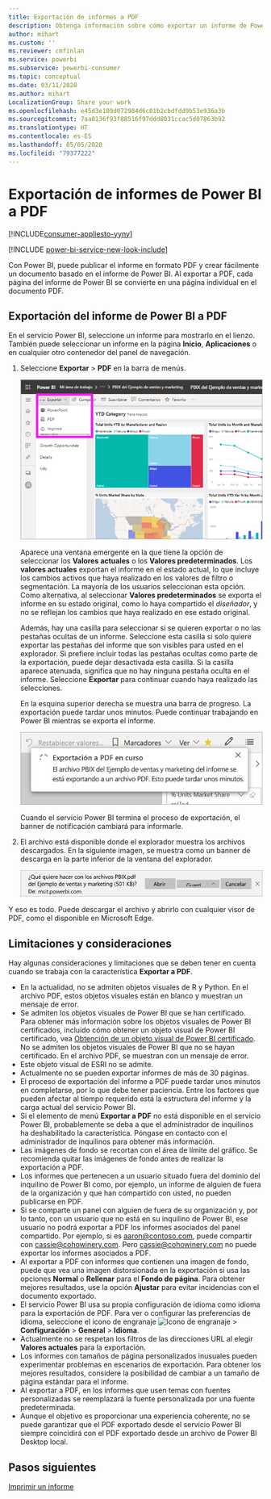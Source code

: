 ```yaml
---
title: Exportación de informes a PDF
description: Obtenga información sobre cómo exportar un informe de Power BI a PDF.
author: mihart
ms.custom: ''
ms.reviewer: cmfinlan
ms.service: powerbi
ms.subservice: powerbi-consumer
ms.topic: conceptual
ms.date: 03/11/2020
ms.author: mihart
LocalizationGroup: Share your work
ms.openlocfilehash: e45d3e109d072984d6c01b2cbdfdd9b53e936a3b
ms.sourcegitcommit: 7aa0136f93f88516f97ddd8031ccac5d07863b92
ms.translationtype: HT
ms.contentlocale: es-ES
ms.lasthandoff: 05/05/2020
ms.locfileid: "79377222"
---
```

# <a name="export-reports-from-power-bi-to-pdf"></a>Exportación de informes de Power BI a PDF

[!INCLUDE[consumer-appliesto-yyny](../includes/consumer-appliesto-yyny.md)]

[!INCLUDE [power-bi-service-new-look-include](../includes/power-bi-service-new-look-include.md)]

Con Power BI, puede publicar el informe en formato PDF y crear fácilmente un documento basado en el informe de Power BI. Al exportar a PDF, cada página del informe de Power BI se convierte en una página individual en el documento PDF.

## <a name="export-your-power-bi-report-to-pdf"></a>Exportación del informe de Power BI a PDF
En el servicio Power BI, seleccione un informe para mostrarlo en el lienzo. También puede seleccionar un informe en la página **Inicio**, **Aplicaciones** o en cualquier otro contenedor del panel de navegación.

1. Seleccione **Exportar** > **PDF** en la barra de menús.

    ![Selección de Exportar en la barra de menús](media/end-user-pdf/power-bi-export.png)

    Aparece una ventana emergente en la que tiene la opción de seleccionar los **Valores actuales** o los **Valores predeterminados**. Los **valores actuales** exportan el informe en el estado actual, lo que incluye los cambios activos que haya realizado en los valores de filtro o segmentación. La mayoría de los usuarios seleccionan esta opción. Como alternativa, al seleccionar **Valores predeterminados** se exporta el informe en su estado original, como lo haya compartido el *diseñador*, y no se reflejan los cambios que haya realizado en ese estado original.
    
    Además, hay una casilla para seleccionar si se quieren exportar o no las pestañas ocultas de un informe. Seleccione esta casilla si solo quiere exportar las pestañas del informe que son visibles para usted en el explorador. Si prefiere incluir todas las pestañas ocultas como parte de la exportación, puede dejar desactivada esta casilla. Si la casilla aparece atenuada, significa que no hay ninguna pestaña oculta en el informe. Seleccione **Exportar** para continuar cuando haya realizado las selecciones.
    
    En la esquina superior derecha se muestra una barra de progreso. La exportación puede tardar unos minutos. Puede continuar trabajando en Power BI mientras se exporta el informe.

    ![Mensaje de progreso de la exportación](media/end-user-pdf/power-bi-export-progress.png)

    Cuando el servicio Power BI termina el proceso de exportación, el banner de notificación cambiará para informarle.

2. El archivo está disponible donde el explorador muestra los archivos descargados. En la siguiente imagen, se muestra como un banner de descarga en la parte inferior de la ventana del explorador.

    ![Ubicación del archivo descargado](media/end-user-pdf/power-bi-export-done.png)

Y eso es todo. Puede descargar el archivo y abrirlo con cualquier visor de PDF, como el disponible en Microsoft Edge.


## <a name="limitations-and-considerations"></a>Limitaciones y consideraciones
Hay algunas consideraciones y limitaciones que se deben tener en cuenta cuando se trabaja con la característica **Exportar a PDF**.

* En la actualidad, no se admiten objetos visuales de R y Python. En el archivo PDF, estos objetos visuales están en blanco y muestran un mensaje de error. 
* Se admiten los objetos visuales de Power BI que se han certificado. Para obtener más información sobre los objetos visuales de Power BI certificados, incluido cómo obtener un objeto visual de Power BI certificado, vea [Obtención de un objeto visual de Power BI certificado](../developer/visuals/power-bi-custom-visuals-certified.md). No se admiten los objetos visuales de Power BI que no se hayan certificado. En el archivo PDF, se muestran con un mensaje de error.
* Este objeto visual de ESRI no se admite.
* Actualmente no se pueden exportar informes de más de 30 páginas.
* El proceso de exportación del informe a PDF puede tardar unos minutos en completarse, por lo que debe tener paciencia. Entre los factores que pueden afectar al tiempo requerido está la estructura del informe y la carga actual del servicio Power BI.
* Si el elemento de menú **Exportar a PDF** no está disponible en el servicio Power BI, probablemente se deba a que el administrador de inquilinos ha deshabilitado la característica. Póngase en contacto con el administrador de inquilinos para obtener más información.
* Las imágenes de fondo se recortan con el área de límite del gráfico. Se recomienda quitar las imágenes de fondo antes de realizar la exportación a PDF.
* Los informes que pertenecen a un usuario situado fuera del dominio del inquilino de Power BI como, por ejemplo, un informe de alguien de fuera de la organización y que han compartido con usted, no pueden publicarse en PDF.
* Si se comparte un panel con alguien de fuera de su organización y, por lo tanto, con un usuario que no está en su inquilino de Power BI, ese usuario no podrá exportar a PDF los informes asociados del panel compartido. Por ejemplo, si es aaron@contoso.com, puede compartir con cassie@cohowinery.com. Pero cassie@cohowinery.com no puede exportar los informes asociados a PDF.
* Al exportar a PDF con informes que contienen una imagen de fondo, puede que vea una imagen distorsionada en la exportación si usa las opciones **Normal** o **Rellenar** para el **Fondo de página**. Para obtener mejores resultados, use la opción **Ajustar** para evitar incidencias con el documento exportado.
* El servicio Power BI usa su propia configuración de idioma como idioma para la exportación de PDF. Para ver o configurar las preferencias de idioma, seleccione el icono de engranaje ![Icono de engranaje](media/end-user-powerpoint/power-bi-settings-icon.png) > **Configuración** > **General** > **Idioma**.
* Actualmente no se respetan los filtros de las direcciones URL al elegir **Valores actuales** para la exportación.
* Los informes con tamaños de página personalizados inusuales pueden experimentar problemas en escenarios de exportación. Para obtener los mejores resultados, considere la posibilidad de cambiar a un tamaño de página estándar para el informe.
* Al exportar a PDF, en los informes que usen temas con fuentes personalizadas se reemplazará la fuente personalizada por una fuente predeterminada.
* Aunque el objetivo es proporcionar una experiencia coherente, no se puede garantizar que el PDF exportado desde el servicio Power BI siempre coincidirá con el PDF exportado desde un archivo de Power BI Desktop local.

## <a name="next-steps"></a>Pasos siguientes
[Imprimir un informe](end-user-print.md)
